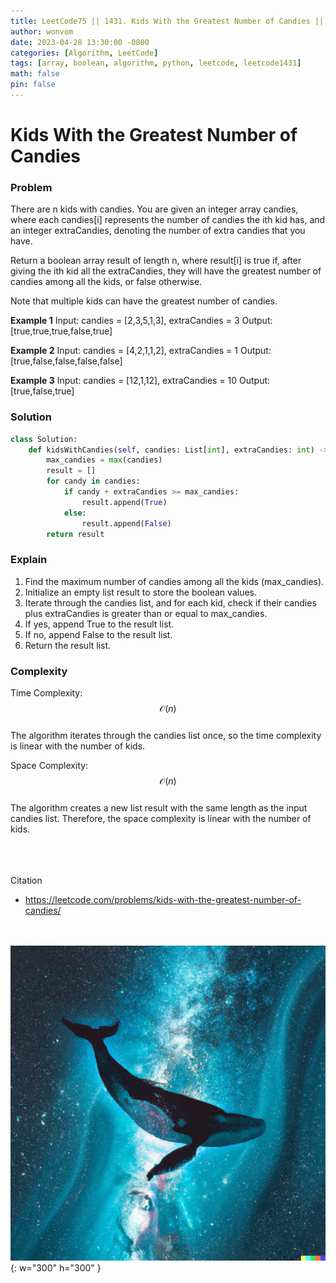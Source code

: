 ```yaml
---
title: LeetCode75 || 1431. Kids With the Greatest Number of Candies || +
author: wonvom
date: 2023-04-28 13:30:00 -0800
categories: [Algorithm, LeetCode]
tags: [array, boolean, algorithm, python, leetcode, leetcode1431]
math: false
pin: false
---
```


# Kids With the Greatest Number of Candies

### **Problem**
There are n kids with candies. You are given an integer array candies, where each candies[i] represents the number of candies the ith kid has, and an integer extraCandies, denoting the number of extra candies that you have.

Return a boolean array result of length n, where result[i] is true if, after giving the ith kid all the extraCandies, they will have the greatest number of candies among all the kids, or false otherwise.

Note that multiple kids can have the greatest number of candies.

**Example 1**
Input: candies = [2,3,5,1,3], extraCandies = 3
Output: [true,true,true,false,true]

**Example 2**
Input: candies = [4,2,1,1,2], extraCandies = 1
Output: [true,false,false,false,false]

**Example 3**
Input: candies = [12,1,12], extraCandies = 10
Output: [true,false,true]


### **Solution**
```python
class Solution:
    def kidsWithCandies(self, candies: List[int], extraCandies: int) -> List[bool]:
        max_candies = max(candies)
        result = []
        for candy in candies:
            if candy + extraCandies >= max_candies:
                result.append(True)
            else:
                result.append(False)
        return result
```

### **Explain**
1. Find the maximum number of candies among all the kids (max_candies).
2. Initialize an empty list result to store the boolean values.
3. Iterate through the candies list, and for each kid, check if their candies plus extraCandies is greater than or equal to max_candies.
4. If yes, append True to the result list.
5. If no, append False to the result list.
6. Return the result list.

### **Complexity**
Time Complexity:
$$ \mathcal{O}(n) $$ <br>
The algorithm iterates through the candies list once, so the time complexity is linear with the number of kids.

Space Complexity:
$$ \mathcal{O}(n) $$ <br>
The algorithm creates a new list result with the same length as the input candies list. Therefore, the space complexity is linear with the number of kids.

<br><br><br>
Citation

- https://leetcode.com/problems/kids-with-the-greatest-number-of-candies/

<br><br>
![Desktop View](/assets/img/whale/whale11.png){: w="300" h="300" }